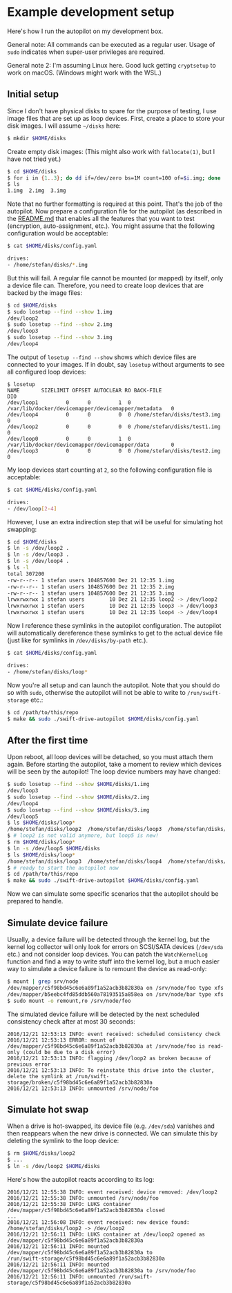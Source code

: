 # Example development setup

Here's how I run the autopilot on my development box.

General note: All commands can be executed as a regular user. Usage of `sudo` indicates when super-user privileges are
required.

General note 2: I'm assuming Linux here. Good luck getting `cryptsetup` to work on macOS. (Windows might work with the WSL.)

## Initial setup

Since I don't have physical disks to spare for the purpose of testing, I use image files that are set up as loop
devices. First, create a place to store your disk images. I will assume `~/disks` here:

```bash
$ mkdir $HOME/disks
```

Create empty disk images: (This might also work with `fallocate(1)`, but I have not tried yet.)

```bash
$ cd $HOME/disks
$ for i in {1..3}; do dd if=/dev/zero bs=1M count=100 of=$i.img; done
$ ls
1.img  2.img  3.img
```

Note that no further formatting is required at this point. That's the job of the autopilot. Now prepare a configuration
file for the autopilot (as described in the [README.md](./README.md#Usage) that enables all the features that you want
to test (encryption, auto-assignment, etc.). You might assume that the following configuration would be acceptable:

```bash
$ cat $HOME/disks/config.yaml

drives:
- /home/stefan/disks/*.img
```

But this will fail. A regular file cannot be mounted (or mapped) by itself, only a device file can. Therefore, you need
to create loop devices that are backed by the image files:

```bash
$ cd $HOME/disks
$ sudo losetup --find --show 1.img
/dev/loop2
$ sudo losetup --find --show 2.img
/dev/loop3
$ sudo losetup --find --show 3.img
/dev/loop4
```

The output of `losetup --find --show` shows which device files are connected to your images. If in doubt, say `losetup` without arguments to see all configured loop devices:

```
$ losetup
NAME       SIZELIMIT OFFSET AUTOCLEAR RO BACK-FILE                                          DIO
/dev/loop1         0      0         1  0 /var/lib/docker/devicemapper/devicemapper/metadata   0
/dev/loop4         0      0         0  0 /home/stefan/disks/test3.img                         0
/dev/loop2         0      0         0  0 /home/stefan/disks/test1.img                         0
/dev/loop0         0      0         1  0 /var/lib/docker/devicemapper/devicemapper/data       0
/dev/loop3         0      0         0  0 /home/stefan/disks/test2.img                         0
```

My loop devices start counting at `2`, so the following configuration file is acceptable:

```bash
$ cat $HOME/disks/config.yaml

drives:
- /dev/loop[2-4]
```

However, I use an extra indirection step that will be useful for simulating hot swapping:

```bash
$ cd $HOME/disks
$ ln -s /dev/loop2 .
$ ln -s /dev/loop3 .
$ ln -s /dev/loop4 .
$ ls -l
total 307200
-rw-r--r-- 1 stefan users 104857600 Dez 21 12:35 1.img
-rw-r--r-- 1 stefan users 104857600 Dez 21 12:35 2.img
-rw-r--r-- 1 stefan users 104857600 Dez 21 12:35 3.img
lrwxrwxrwx 1 stefan users        10 Dez 21 12:35 loop2 -> /dev/loop2
lrwxrwxrwx 1 stefan users        10 Dez 21 12:35 loop3 -> /dev/loop3
lrwxrwxrwx 1 stefan users        10 Dez 21 12:35 loop4 -> /dev/loop4
```

Now I reference these symlinks in the autopilot configuration. The autopilot will automatically dereference these
symlinks to get to the actual device file (just like for symlinks in `/dev/disks/by-path` etc.).

```bash
$ cat $HOME/disks/config.yaml

drives:
- /home/stefan/disks/loop*
```

Now you're all setup and can launch the autopilot. Note that you should do so with `sudo`, otherwise the autopilot will
not be able to write to `/run/swift-storage` etc.:

```bash
$ cd /path/to/this/repo
$ make && sudo ./swift-drive-autopilot $HOME/disks/config.yaml
```

## After the first time

Upon reboot, all loop devices will be detached, so you must attach them again. Before starting the autopilot, take a
moment to review which devices will be seen by the autopilot! The loop device numbers may have changed:

```bash
$ sudo losetup --find --show $HOME/disks/1.img
/dev/loop3
$ sudo losetup --find --show $HOME/disks/2.img
/dev/loop4
$ sudo losetup --find --show $HOME/disks/3.img
/dev/loop5
$ ls $HOME/disks/loop*
/home/stefan/disks/loop2  /home/stefan/disks/loop3  /home/stefan/disks/loop4
$ # loop2 is not valid anymore, but loop5 is new!
$ rm $HOME/disks/loop*
$ ln -s /dev/loop5 $HOME/disks
$ ls $HOME/disks/loop*
/home/stefan/disks/loop3  /home/stefan/disks/loop4  /home/stefan/disks/loop5
$ # ready to start the autopilot now
$ cd /path/to/this/repo
$ make && sudo ./swift-drive-autopilot $HOME/disks/config.yaml
```

Now we can simulate some specific scenarios that the autopilot should be prepared to handle.

## Simulate device failure

Usually, a device failure will be detected through the kernel log, but the kernel log collector will only look for
errors on SCSI/SATA devices (`/dev/sda` etc.) and not consider loop devices. You can patch the `WatchKernelLog` function
and find a way to write stuff into the kernel log, but a much easier way to simulate a device failure is to remount the
device as read-only:

```bash
$ mount | grep srv/node
/dev/mapper/c5f98bd45c6e6a89f1a52acb3b82830a on /srv/node/foo type xfs (rw,relatime,attr2,inode64,noquota)
/dev/mapper/b5eebc4fd85ddb560a78193515a858ea on /srv/node/bar type xfs (rw,relatime,attr2,inode64,noquota)
$ sudo mount -o remount,ro /srv/node/foo
```

The simulated device failure will be detected by the next scheduled consistency check after at most 30 seconds:

```
2016/12/21 12:53:13 INFO: event received: scheduled consistency check
2016/12/21 12:53:13 ERROR: mount of /dev/mapper/c5f98bd45c6e6a89f1a52acb3b82830a at /srv/node/foo is read-only (could be due to a disk error)
2016/12/21 12:53:13 INFO: flagging /dev/loop2 as broken because of previous error
2016/12/21 12:53:13 INFO: To reinstate this drive into the cluster, delete the symlink at /run/swift-storage/broken/c5f98bd45c6e6a89f1a52acb3b82830a
2016/12/21 12:53:13 INFO: unmounted /srv/node/foo
```

## Simulate hot swap

When a drive is hot-swapped, its device file (e.g. `/dev/sda`) vanishes and then reappears when the new drive is
connected. We can simulate this by deleting the symlink to the loop device:

```bash
$ rm $HOME/disks/loop2
$ ...
$ ln -s /dev/loop2 $HOME/disks
```

Here's how the autopilot reacts according to its log:

```
2016/12/21 12:55:38 INFO: event received: device removed: /dev/loop2
2016/12/21 12:55:38 INFO: unmounted /srv/node/foo
2016/12/21 12:55:38 INFO: LUKS container /dev/mapper/c5f98bd45c6e6a89f1a52acb3b82830a closed
...
2016/12/21 12:56:08 INFO: event received: new device found: /home/stefan/disks/loop2 -> /dev/loop2
2016/12/21 12:56:11 INFO: LUKS container at /dev/loop2 opened as /dev/mapper/c5f98bd45c6e6a89f1a52acb3b82830a
2016/12/21 12:56:11 INFO: mounted /dev/mapper/c5f98bd45c6e6a89f1a52acb3b82830a to
/run/swift-storage/c5f98bd45c6e6a89f1a52acb3b82830a
2016/12/21 12:56:11 INFO: mounted /dev/mapper/c5f98bd45c6e6a89f1a52acb3b82830a to /srv/node/foo
2016/12/21 12:56:11 INFO: unmounted /run/swift-storage/c5f98bd45c6e6a89f1a52acb3b82830a
```
